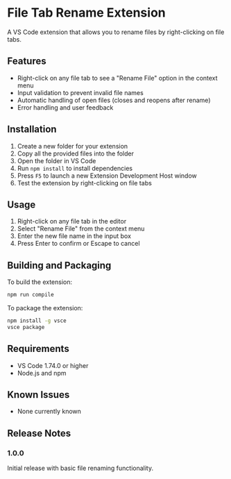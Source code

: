 # File Tab Rename Extension

A VS Code extension that allows you to rename files by right-clicking on file tabs.

## Features

- Right-click on any file tab to see a "Rename File" option in the context menu
- Input validation to prevent invalid file names
- Automatic handling of open files (closes and reopens after rename)
- Error handling and user feedback

## Installation

1. Create a new folder for your extension
2. Copy all the provided files into the folder
3. Open the folder in VS Code
4. Run `npm install` to install dependencies
5. Press `F5` to launch a new Extension Development Host window
6. Test the extension by right-clicking on file tabs

## Usage

1. Right-click on any file tab in the editor
2. Select "Rename File" from the context menu
3. Enter the new file name in the input box
4. Press Enter to confirm or Escape to cancel

## Building and Packaging

To build the extension:
```bash
npm run compile
```

To package the extension:
```bash
npm install -g vsce
vsce package
```

## Requirements

- VS Code 1.74.0 or higher
- Node.js and npm

## Known Issues

- None currently known

## Release Notes

### 1.0.0

Initial release with basic file renaming functionality.
